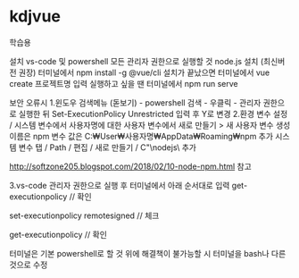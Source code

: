 # kdjvue
학습용

 설치 
 vs-code 및 powershell 모든 관리자 권한으로 실행할 것 
 node.js 설치 (최신버전 권장)
 터미널에서 npm install -g @vue/cli 
 설치가 끝났으면 터미널에서 vue create 프로젝트명 입력 
 실행하고 싶을 땐 터미널에서 npm run serve 

 보안 오류시
 1.윈도우 검색메뉴 (돋보기) - powershell 검색 - 우클릭 - 관리자 권한으로 실행한 뒤 Set-ExecutionPolicy Unrestricted 입력 후 Y로 변경
 2.환경 변수 설정 / 시스템 변수에서 사용자명에 대한 사용자 변수에서 새로 만들기 > 새 사용자 변수 생성 
 이름은 npm 변수 값은 C:₩User₩사용자명₩AppData₩Roaming₩npm 추가
 시스템 변수 탭 / Path / 편집 / 새로 만들기 /  C"\nodejs\ 추가

 http://softzone205.blogspot.com/2018/02/10-node-npm.html 참고
  
 3.vs-code 관리자 권한으로 실행 후 터미널에서 아래 순서대로 입력
 get-executionpolicy // 확인
  
 set-executionpolicy remotesigned // 체크
  
  
 get-executionpolicy // 확인

 터미널은 기본 powershell로 할 것 위에 해결책이 불가능할 시 터미널을 bash나 다른 것으로 수정
 
